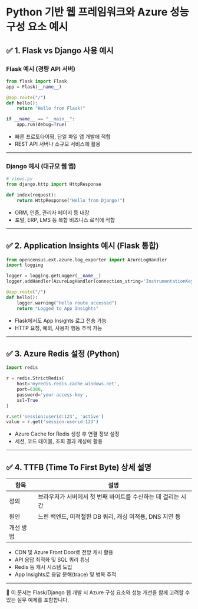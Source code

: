 # Python 기반 웹 프레임워크와 Azure 성능 구성 요소 예시

## ✅ 1. Flask vs Django 사용 예시

### Flask 예시 (경량 API 서버)
```python
from flask import Flask
app = Flask(__name__)

@app.route("/")
def hello():
    return "Hello from Flask!"

if __name__ == "__main__":
    app.run(debug=True)
```

- 빠른 프로토타이핑, 단일 파일 앱 개발에 적합
- REST API 서버나 소규모 서비스에 활용

---

### Django 예시 (대규모 웹 앱)
```python
# views.py
from django.http import HttpResponse

def index(request):
    return HttpResponse("Hello from Django!")
```

- ORM, 인증, 관리자 페이지 등 내장
- 포털, ERP, LMS 등 복합 비즈니스 로직에 적합

---

## ✅ 2. Application Insights 예시 (Flask 통합)

```python
from opencensus.ext.azure.log_exporter import AzureLogHandler
import logging

logger = logging.getLogger(__name__)
logger.addHandler(AzureLogHandler(connection_string='InstrumentationKey=<your-key>'))

@app.route("/")
def hello():
    logger.warning("Hello route accessed")
    return "Logged to App Insights"
```

- Flask에서도 App Insights 로그 전송 가능
- HTTP 요청, 예외, 사용자 행동 추적 가능

---

## ✅ 3. Azure Redis 설정 (Python)

```python
import redis

r = redis.StrictRedis(
    host='myredis.redis.cache.windows.net',
    port=6380,
    password='your-access-key',
    ssl=True
)

r.set('session:userid:123', 'active')
value = r.get('session:userid:123')
```

- Azure Cache for Redis 생성 후 연결 정보 설정
- 세션, 코드 테이블, 조회 결과 캐싱에 활용

---

## ✅ 4. TTFB (Time To First Byte) 상세 설명

| 항목 | 설명 |
|------|------|
| 정의 | 브라우저가 서버에서 첫 번째 바이트를 수신하는 데 걸리는 시간 |
| 원인 | 느린 백엔드, 미적절한 DB 쿼리, 캐싱 미적용, DNS 지연 등 |
| 개선 방법 |
- CDN 및 Azure Front Door로 전방 캐시 활용
- API 응답 최적화 및 SQL 쿼리 튜닝
- Redis 등 캐시 시스템 도입
- App Insights로 응답 분해(trace) 및 병목 추적

---

📌 이 문서는 Flask/Django 웹 개발 시 Azure 구성 요소와 성능 개선을 함께 고려할 수 있는 실무 예제를 포함합니다.
